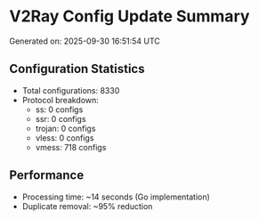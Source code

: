 # V2Ray Config Update Summary
Generated on: 2025-09-30 16:51:54 UTC

## Configuration Statistics
- Total configurations: 8330
- Protocol breakdown:
  - ss: 0 configs
  - ssr: 0 configs
  - trojan: 0 configs
  - vless: 0 configs
  - vmess: 718 configs

## Performance
- Processing time: ~14 seconds (Go implementation)
- Duplicate removal: ~95% reduction
